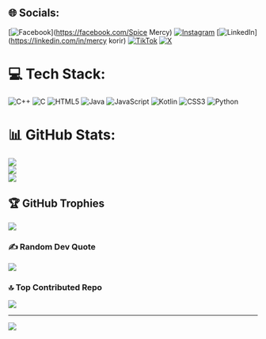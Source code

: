 
## 🌐 Socials:
[![Facebook](https://img.shields.io/badge/Facebook-%231877F2.svg?logo=Facebook&logoColor=white)](https://facebook.com/Spice Mercy) [![Instagram](https://img.shields.io/badge/Instagram-%23E4405F.svg?logo=Instagram&logoColor=white)](https://instagram.com/korir9796) [![LinkedIn](https://img.shields.io/badge/LinkedIn-%230077B5.svg?logo=linkedin&logoColor=white)](https://linkedin.com/in/mercy korir) [![TikTok](https://img.shields.io/badge/TikTok-%23000000.svg?logo=TikTok&logoColor=white)](https://tiktok.com/@@mercy600) [![X](https://img.shields.io/badge/X-black.svg?logo=X&logoColor=white)](https://x.com/@Mercy4971693755) 

# 💻 Tech Stack:
![C++](https://img.shields.io/badge/c++-%2300599C.svg?style=for-the-badge&logo=c%2B%2B&logoColor=white) ![C](https://img.shields.io/badge/c-%2300599C.svg?style=for-the-badge&logo=c&logoColor=white) ![HTML5](https://img.shields.io/badge/html5-%23E34F26.svg?style=for-the-badge&logo=html5&logoColor=white) ![Java](https://img.shields.io/badge/java-%23ED8B00.svg?style=for-the-badge&logo=openjdk&logoColor=white) ![JavaScript](https://img.shields.io/badge/javascript-%23323330.svg?style=for-the-badge&logo=javascript&logoColor=%23F7DF1E) ![Kotlin](https://img.shields.io/badge/kotlin-%237F52FF.svg?style=for-the-badge&logo=kotlin&logoColor=white) ![CSS3](https://img.shields.io/badge/css3-%231572B6.svg?style=for-the-badge&logo=css3&logoColor=white) ![Python](https://img.shields.io/badge/python-3670A0?style=for-the-badge&logo=python&logoColor=ffdd54)
# 📊 GitHub Stats:
![](https://github-readme-stats.vercel.app/api?username=mercy-korir600&theme=radical&hide_border=false&include_all_commits=false&count_private=false)<br/>
![](https://github-readme-streak-stats.herokuapp.com/?user=mercy-korir600&theme=radical&hide_border=false)<br/>
![](https://github-readme-stats.vercel.app/api/top-langs/?username=mercy-korir600&theme=radical&hide_border=false&include_all_commits=false&count_private=false&layout=compact)

## 🏆 GitHub Trophies
![](https://github-profile-trophy.vercel.app/?username=mercy-korir600&theme=radical&no-frame=false&no-bg=true&margin-w=4)

### ✍️ Random Dev Quote
![](https://quotes-github-readme.vercel.app/api?type=horizontal&theme=radical)

### 🔝 Top Contributed Repo
![](https://github-contributor-stats.vercel.app/api?username=mercy-korir600&limit=5&theme=dark&combine_all_yearly_contributions=true)

---
[![](https://visitcount.itsvg.in/api?id=mercy-korir600&icon=0&color=0)](https://visitcount.itsvg.in)

<!-- Proudly created with GPRM ( https://gprm.itsvg.in ) -->
